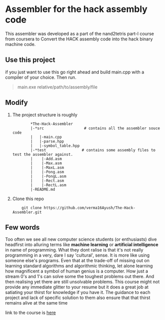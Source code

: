 # Assembler for the hack assembly code
This assembler was developed as a part of the nand2tetris part-I course from coursera to Convert the HACK assembly code into the hack binary machine code.

## Use this project
if you just want to use this go right ahead and build main.cpp with a compiler of your choice. Then run.
> main.exe relative/path/to/assembly/file

## Modify
1. The project structure is roughly
    ```shell    
            *The-Hack-Assembler
            |-*src                  # contains all the assembler souce code
            |   |-main.cpp
            |   |-parse.hpp
            |   |-symbol_table.hpp
            |-*test                # contains some assembly files to test the assembler against.
            |    |-Add.asm
            |    |-Max.asm
            |    |-MaxL.asm
            |    |-Pong.asm
            |    |-PongL.asm
            |    |-Rect.asm
            |    |-RectL.asm
            |-README.md
    ```

2. Clone this repo
    ```shell
        git clone https://github.com/verma16Ayush/The-Hack-Assembler.git
    ```
## Few words

Too often we see all new computer science students (or enthusiasts) 
dive headfirst into alluring terms like **machine learning** or **artificial intelligence** in name of programming. What they dont ralise is that it's not really programming in a very, dare I say 'cultural', sense. It is more like using someone else's programs. Even that at the trade-off of missing out on learning standard algorithms and algorithmic thinking, let alone learning how magnificent a symbol of human genius is a computer. How just a stream 0's and 1's can solve some the toughest problems out there. And then realising yet there are still unsolvable problems. This course might not provide any immediate glitter to your resume but it does a great job at satiating your thirst for knowledge if you have it. The guidance to each project and lack of specific solution to them also ensure that that thirst remains alive at the same time

link to the course is [here](https://www.coursera.org/learn/build-a-computer/home/welcome)